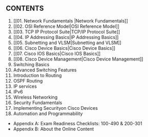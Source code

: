 ## CONTENTS

1. [[01. Network Fundamentals |Network Fundamentals]]
2. [[02. OSI Reference Model|OSI Reference Model]]
3. [[03. TCP IP Protocol Suite|TCP/IP Protocol Suite]]
4. [[04. IP Addressing Basics|IP Addressing Basics]]
5. [[05. Subnetting and VLSM|Subnetting and VLSM]]
6. [[06. Cisco Device Basics|Cisco Device Basics]]
7. [[07. Cisco IOS Basics|Cisco IOS Basics]]
8. [[08. Cisco Device Management|Cisco Device Management]] 
9. Switching Basics
10. Advanced Switching Features
11. Introduction to Routing
12. OSPF Routing
13. IP services
14. IPv6
15. Wireless Networking
16. Security Fundamentals
17. Implementing Securityon Cisco Devices
18. Automation and Programmability

* Appendix A: Exam Readiness Checklists: 100-490 & 200-301
* Appendix B: About the Online Content